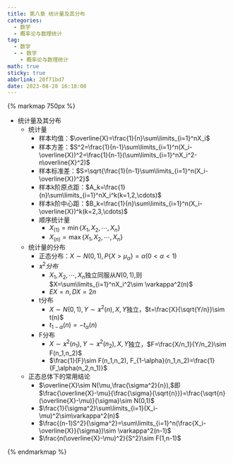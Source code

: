 ```yaml
---
title: 第八章 统计量及其分布
categories:
  - 数学
  - 概率论与数理统计
tag:
  - 数学
  - - 数学
    - 概率论与数理统计
math: true
sticky: true
abbrlink: 20f71bd7
date: 2023-08-28 16:18:08
---
```


{% markmap 750px %}

- 统计量及其分布
  - 统计量
    - 样本均值：$\overline{X}=\frac{1}{n}\sum\limits_{i=1}^nX_i$
    - 样本方差：$S^2=\frac{1}{n-1}\sum\limits_{i=1}^n(X_i-\overline{X})^2=\frac{1}{n-1}(\sum\limits_{i=1}^nX_i^2-n\overline{X}^2)$
    - 样本标准差：$S=\sqrt{\frac{1}{n-1}\sum\limits_{i=1}^n(X_i-\overline{X})^2}$
    - 样本k阶原点距：$A_k=\frac{1}{n}\sum\limits_{i=1}^nX_i^k(k=1,2,\cdots)$
    - 样本k阶中心距：$B_k=\frac{1}{n}\sum\limits_{i=1}^n(X_i-\overline{X})^k(k=2,3,\cdots)$
    - 顺序统计量
      - $X_{(1)}=\min\{X_1,X_2,\cdots,X_n\}$
      - $X_{(n)}=\max\{X_1,X_2,\cdots,X_n\}$
  - 统计量的分布
    - 正态分布：$X\sim N(0,1),P\{X>\mu_\alpha\}=\alpha(0<\alpha <1)$
    - $\varkappa^2分布$
      - $X_1,X_2,\cdots,X_n$独立同服从$N(0,1)$,则$X=\sum\limits_{i=1}^nX_i^2\sim \varkappa^2(n)$
      - $EX=n,DX=2n$
    - t分布
      - $X\sim N(0,1),Y\sim \varkappa^2(n),X,Y$独立，$t=\frac{X}{\sqrt{Y/n}}\sim t(n)$
      - $t_{1-\alpha}(n)=-t_{\alpha}(n)$
    - F分布
      - $X\sim\varkappa^2(n_1),Y\sim\varkappa^2(n_2),X,Y$独立，$F=\frac{X/n_1}{Y/n_2}\sim F(n_1,n_2)$
      - $\frac{1}{F}\sim F(n_1,n_2), F_{1-\alpha}(n_1,n_2)=\frac{1}{F_\alpha(n_2,n_1)}$
  - 正态总体下的常用结论
    - $\overline{X}\sim N(\mu,\frac{\sigma^2}{n}),$即$\frac{\overline{X}-\mu}{\frac{\sigma}{\sqrt{n}}}=\frac{\sqrt{n}(\overline{X}-\mu)}{\sigma}\sim N(0,1)$
    - $\frac{1}{\sigma^2}\sum\limits_{i=1}(X_i-\mu)^2\sim\varkappa^2(n)$
    - $\frac{(n-1)S^2}{\sigma^2}=\sum\limits_{i=1}^n(\frac{X_i-\overline{X}}{\sigma})\sim \varkappa^2(n-1)$
    - $\frac{n(\overline{X}-\mu)^2}{S^2}\sim F(1,n-1)$


{% endmarkmap %}